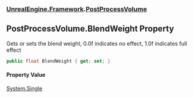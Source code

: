 ### [UnrealEngine.Framework](./UnrealEngine-Framework.md 'UnrealEngine.Framework').[PostProcessVolume](./PostProcessVolume.md 'UnrealEngine.Framework.PostProcessVolume')
## PostProcessVolume.BlendWeight Property
Gets or sets the blend weight, 0.0f indicates no effect, 1.0f indicates full effect  
```csharp
public float BlendWeight { get; set; }
```
#### Property Value
[System.Single](https://docs.microsoft.com/en-us/dotnet/api/System.Single 'System.Single')  
